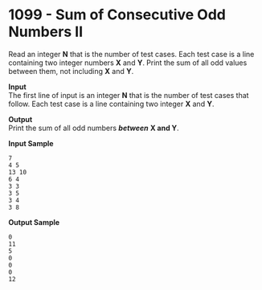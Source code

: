 # 1099 - Sum of Consecutive Odd Numbers II

Read an integer **N** that is the number of test cases. Each test case is a line containing two integer numbers **X** and **Y**. Print the sum of all odd values between them, not including **X** and **Y**.

**Input**<br>
The first line of input is an integer **N** that is the number of test cases that follow. Each test case is a line containing two integer **X** and **Y**.

**Output**<br>
Print the sum of all odd numbers ***between*** **X and Y**.

**Input Sample**
```
7 
4 5
13 10
6 4
3 3
3 5
3 4
3 8
```

**Output Sample**
```
0
11
5
0 
0
0
12
```